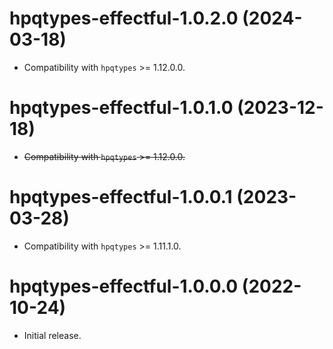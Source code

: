 # hpqtypes-effectful-1.0.2.0 (2024-03-18)
* Compatibility with `hpqtypes` >= 1.12.0.0.

# hpqtypes-effectful-1.0.1.0 (2023-12-18)
* ~~Compatibility with `hpqtypes` >= 1.12.0.0.~~

# hpqtypes-effectful-1.0.0.1 (2023-03-28)
* Compatibility with `hpqtypes` >= 1.11.1.0.

# hpqtypes-effectful-1.0.0.0 (2022-10-24)
* Initial release.
